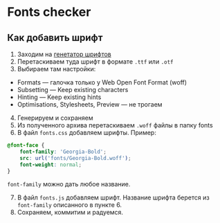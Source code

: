# Fonts checker

## Как добавить шрифт

1. Заходим на [генетатор шрифтов](https://fontie.pixelsvsbytes.com/webfont-generator)
2. Перетаскиваем туда шрифт в формате `.ttf` или `.otf`
3. Выбираем там настройки:
  * Formats — галочка только у Web Open Font Format (woff)
  * Subsetting — Keep existing characters
  * Hinting — Keep existing hints
  * Optimisations, Stylesheets, Preview — не трогаем
4. Генерируем и сохраняем
5. Из полученного архива перетаскиваем `.woff` файлы в папку fonts
6. В файл `fonts.css` добавляем шрифты. Пример:
  ``` css
  @font-face {
      font-family: 'Georgia-Bold';
      src: url('fonts/Georgia-Bold.woff');
      font-weight: normal;
  }
  ```
  `font-family` можно дать любое название.

7. В файл `fonts.js` добавляем шрифт. Название шрифта берется из `font-family` описанного в пункте 6.
8. Сохраняем, коммитим и радуемся.
